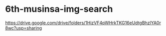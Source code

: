 # 6th-musinsa-img-search
https://drive.google.com/drive/folders/1HizVF4pWHrkTKG16eUdtgBhzlYA0r8wc?usp=sharing

